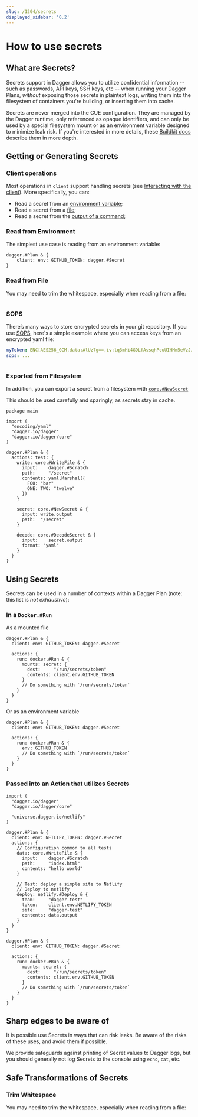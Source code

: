 ```yaml
---
slug: /1204/secrets
displayed_sidebar: '0.2'
---
```


# How to use secrets

## What are Secrets?

Secrets support in Dagger allows you to utilize confidential information -- such as passwords, API keys, SSH keys, etc -- when running your Dagger Plans, _without_ exposing those secrets in plaintext logs, writing them into the filesystem of containers you're building, or inserting them into cache.

Secrets are never merged into the CUE configuration. They are managed by the Dagger runtime, only  referenced as opaque identifiers, and can only be used by a special filesystem mount or as an environment variable designed to minimize leak risk. If you're interested in more details, these [Buildkit docs](https://github.com/moby/buildkit/blob/master/frontend/dockerfile/docs/syntax.md#run---mounttypesecret) describe them in more depth.

## Getting or Generating Secrets

### Client operations

Most operations in `client` support handling secrets (see [Interacting with the client](./1203-client.md)). More specifically, you can:

- Read a secret from an [environment variable](#read-from-environment);
- Read a secret from a [file](#read-from-file);
- Read a secret from the [output of a command](#sops);

### Read from Environment

The simplest use case is reading from an environment variable:

```cue
dagger.#Plan & {
    client: env: GITHUB_TOKEN: dagger.#Secret
}
```

### Read from File

You may need to trim the whitespace, especially when reading from a file:

```cue file=../tests/core-concepts/secrets/plans/file.cue

```

### SOPS

There’s many ways to store encrypted secrets in your git repository. If you use [SOPS](https://github.com/mozilla/sops), here's a simple example where you can access keys from an encrypted yaml file:

```yaml title="secrets.yaml"
myToken: ENC[AES256_GCM,data:AlUz7g==,iv:lq3mHi4GDLfAssqhPcuUIHMm5eVzJ/EpM+q7RHGCROU=,tag:dzbT5dEGhMnHbiRTu4bHdg==,type:str]
sops: ...
```

```cue file=../tests/core-concepts/secrets/plans/sops.cue title="main.cue"

```

### Exported from Filesystem

In addition, you can export a secret from a filesystem with [`core.#NewSecret`](https://github.com/dagger/dagger/blob/main/pkg/dagger.io/dagger/core/secrets.cue#L22-L33)

This should be used carefully and sparingly, as secrets stay in cache.

```cue
package main

import (
  "encoding/yaml"
  "dagger.io/dagger"
  "dagger.io/dagger/core"
)

dagger.#Plan & {
  actions: test: {
    write: core.#WriteFile & {
      input:    dagger.#Scratch
      path:     "/secret"
      contents: yaml.Marshal({
        FOO: "bar"
        ONE: TWO: "twelve"
      })
    }

    secret: core.#NewSecret & {
      input: write.output
      path:  "/secret"
    }

    decode: core.#DecodeSecret & {
      input:    secret.output
      format: "yaml"
    }
  }
}
```

## Using Secrets

Secrets can be used in a number of contexts within a Dagger Plan (note: this list is _not exhaustive_):

### In a `Docker.#Run`

As a mounted file

```cue
dagger.#Plan & {
  client: env: GITHUB_TOKEN: dagger.#Secret

  actions: {
    run: docker.#Run & {
      mounts: secret: {
        dest:     "/run/secrets/token"
        contents: client.env.GITHUB_TOKEN
      }
      // Do something with `/run/secrets/token`
    }
  }
}
```

Or as an environment variable

```cue
dagger.#Plan & {
  client: env: GITHUB_TOKEN: dagger.#Secret

  actions: {
    run: docker.#Run & {
      env: GITHUB_TOKEN
      // Do something with `/run/secrets/token`
    }
  }
}
```

### Passed into an Action that utilizes Secrets

```cue
import (
  "dagger.io/dagger"
  "dagger.io/dagger/core"

  "universe.dagger.io/netlify"
)

dagger.#Plan & {
  client: env: NETLIFY_TOKEN: dagger.#Secret
  actions: {
    // Configuration common to all tests
    data: core.#WriteFile & {
      input:    dagger.#Scratch
      path:     "index.html"
      contents: "hello world"
    }

    // Test: deploy a simple site to Netlify
    // Deploy to netlify
    deploy: netlify.#Deploy & {
      team:     "dagger-test"
      token:    client.env.NETLIFY_TOKEN
      site:     "dagger-test"
      contents: data.output
    }
  }
}
```

```cue
dagger.#Plan & {
  client: env: GITHUB_TOKEN: dagger.#Secret

  actions: {
    run: docker.#Run & {
      mounts: secret: {
        dest:     "/run/secrets/token"
        contents: client.env.GITHUB_TOKEN
      }
      // Do something with `/run/secrets/token`
    }
  }
}
```

<!-- TODO: Finish this ### Written to a file on the client -->

## Sharp edges to be aware of

It is possible use Secrets in ways that can risk leaks. Be aware of the risks of these uses, and avoid them if possible.

<!-- 
TODO: Provide examples of these 
- Baking secrets into a container, by copying them into a filesystem or container from a mount or environment variable
-->

We provide safeguards against printing of Secret values to Dagger logs, but you should generally not log Secrets to the console using `echo`, `cat`, etc.

## Safe Transformations of Secrets

### Trim Whitespace

You may need to trim the whitespace, especially when reading from a file:

```cue file=../tests/core-concepts/secrets/plans/file.cue

```
